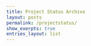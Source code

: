 ```yaml
---
title: Project Status Archive
layout: posts
permalink: /projectstatus/
show_exerpts: true
entries_layout: list
---
```

